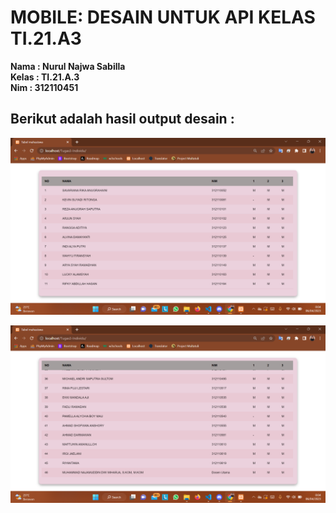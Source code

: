 # MOBILE: DESAIN UNTUK API KELAS TI.21.A3

**Nama : Nurul Najwa Sabilla** <br/>
**Kelas : TI.21.A.3** <br/>
**Nim : 312110451** <br/>

## Berikut adalah hasil output desain :

![API_TABLE](img/output.png)


![API_TABLE](img/output2.png)